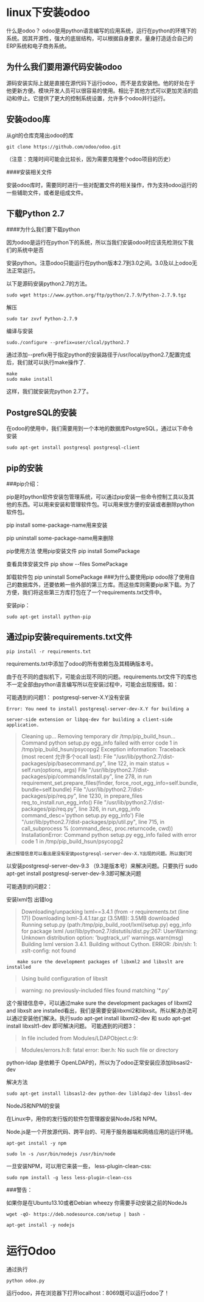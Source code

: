 linux下安装odoo
==========
什么是odoo？
odoo是用python语言编写的应用系统，运行在python的环境下的系统。因其开源性，强大的底层结构，可以根据自身要求，量身打造适合自己的ERP系统和电子商务系统。

为什么我们要用源代码安装odoo
------------

   源码安装实际上就是直接在源代码下运行odoo，而不是去安装他。他的好处在于他更新方便。模块开发人员可以很容易的使用。相比于其他方式可以更加灵活的启动和停止。它提供了更大的控制系统设置，允许多个odoo并行运行。

安装odoo库
----------------
从git的仓库克隆出odoo的库

	git clone https://github.com/odoo/odoo.git

（注意：克隆时间可能会比较长，因为需要克隆整个odoo项目的历史）

####安装相关文件

安装odoo库时，需要同时进行一些对配置文件的相关操作，作为支持odoo运行的一些辅助文件，或者是组成文件。

下载Python 2.7
----------
####为什么我们要下载python

因为odoo是运行在python下的系统，所以当我们安装odoo时应该先检测仪下我们的系统中是否

安装python。注意odoo只能运行在python版本2.7到3.0之间。3.0及以上odoo无法正常运行。

以下是源码安装python2.7的方法。
	
	sudo wget https://www.python.org/ftp/python/2.7.9/Python-2.7.9.tgz

解压

	sudo tar zxvf Python-2.7.9

编译与安装

	sudo./configure --prefix=user/clcal/python2.7

通过添加--prefix用于指定python的安装路径于/usr/local/python2.7,配置完成后，我们就可以执行make操作了.

	make
	sudo make install
这样，我们就安装完python 2.7了。

PostgreSQL的安装
---------------
在odoo的使用中，我们需要用到一个本地的数据库PostgreSQL，通过以下命令安装

	sudo apt-get install postgresql postgresql-client


pip的安装
-----------
###pip介绍：

  pip是时python软件安装包管理系统，可以通过pip安装一些命令控制工具以及其他的东西。可以用来安装和管理软件包。可以用来很方便的安装或者删除python软件包。

  pip install some-package-name用来安装

  pip uninstall some-package-name用来删除

  pip使用方法
  使用pip安装文件  pip install SomePackage

  查看具体安装文件 pip show --files SomePackage

  卸载软件包       pip uninstall SomePackage
###为什么要使用pip
   odoo除了使用自己的数据库外，还要依赖一些外部的第三方库。而这些库则需要pip来下载。为了方便，我们将这些第三方库打包在了一个requirements.txt文件中。

安装pip：

 	sudo apt-get install python-pip

通过pip安装requirements.txt文件
---------------------
	
	pip install -r requirements.txt

requirements.txt中添加了odoo的所有依赖包及其精确版本号。

  由于在不同的虚拟机下，可能会出现不同的问题。requirements.txt文件下的库也不一定全部由python语言编写所以在安装过程中，可能会出现报错。如：



  可能遇到的问题1： 
	postgresql-server-X.Y没有安装

	Error: You need to install postgresql-server-dev-X.Y for building a

 	server-side extension or libpq-dev for building a client-side application.


>Cleaning up...
>  Removing temporary dir /tmp/pip_build_hsun...
>Command python setup.py egg_info failed with error code 1 in /tmp/pip_build_hsun/psycopg2
>Exception information:
>Traceback (most recent 允许多个ocall last):
>  File "/usr/lib/python2.7/dist-packages/pip/basecommand.py", line 122, in main
>    status = self.run(options, args)
>  File "/usr/lib/python2.7/dist-packages/pip/commands/install.py", line 278, in run
>    requirement_set.prepare_files(finder, force_root_egg_info=self.bundle, bundle=self.bundle)
>  File "/usr/lib/python2.7/dist-packages/pip/req.py", line 1230, in prepare_files
>    req_to_install.run_egg_info()
>  File "/usr/lib/python2.7/dist-packages/pip/req.py", line 326, in run_egg_info
>    command_desc='python setup.py egg_info')
>  File "/usr/lib/python2.7/dist-packages/pip/util.py", line 715, in call_subprocess
>    % (command_desc, proc.returncode, cwd))
>InstallationError: Command python setup.py egg_info failed with error code 1 in /tmp/pip_build_hsun/psycopg2

    通过报错信息可以看出是没有安装postgresql-server-dev-X.Y出现的问题。所以我们可
以安装postgresql-server-dev-9.3 （9.3是版本号）来解决问题。只要执行             sudo apt-get install postgresql-server-dev-9.3即可解决问题


  可能遇到的问题2：

安装lxml包 出错log
>Downloading/unpacking lxml==3.4.1 (from -r requirements.txt (line 17))
>  Downloading lxml-3.4.1.tar.gz (3.5MB): 3.5MB downloaded
>  Running setup.py (path:/tmp/pip_build_root/lxml/setup.py) egg_info for package lxml
>    /usr/lib/python2.7/distutils/dist.py:267: UserWarning: Unknown distribution option: 'bugtrack_url'
>      warnings.warn(msg)
>    Building lxml version 3.4.1.
>    Building without Cython.
>    ERROR: /bin/sh: 1: xslt-config: not found
    
	    make sure the development packages of libxml2 and libxslt are installed 
    
>    Using build configuration of libxslt
    
>    warning: no previously-included files found matching '*.py'

 这个报错信息中，可以通过make sure the development packages of libxml2 and libxslt are installed看出，我们是需要安装libxml2和libxsit。所以解决办法可以通过安装他们解决。执行sudo apt-get install libxml2-dev 和 sudo apt-get install libxslt1-dev 即可解决问题。
  可能遇到的问题3：
>In file included from Modules/LDAPObject.c:9:

>Modules/errors.h:8: fatal error: lber.h: No such file or directory
  
  python-ldap 是依赖于 OpenLDAP的，所以为了odoo正常安装应添加libsasl2-dev

解决方法

	sudo apt-get install libsasl2-dev python-dev libldap2-dev libssl-dev


NodeJS和NPM的安装

  在Linux中，用你的发行版的软件包管理器安装NodeJS和 NPM。
	
  Node.js是一个开放源代码、跨平台的、可用于服务器端和网络应用的运行环境。

	apt-get install -y npm

	sudo ln -s /usr/bin/nodejs /usr/bin/node

  一旦安装NPM，可以用它来装一些， less-plugin-clean-css:

	sudo npm install -g less less-plugin-clean-css

###警告：

  如果你是在Ubuntu13.10或者Debian wheezy 你需要手动安装之前的NodeJs

	wget -qO- https://deb.nodesource.com/setup | bash -

	apt-get install -y nodejs

运行Odoo
=======
通过执行

	python odoo.py

运行odoo，并在浏览器下打开localhost：8069既可以运行odoo了！






